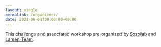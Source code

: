 ```yaml
---
layout: single
permalink: /organizers/
date: 2021-06-01T00:00:00+09:00
---
```

This challenge and associated workshop are organized by [Sozolab](http://sozolab.jp/) and [Larsen Team](https://team.inria.fr/larsen/).




